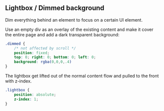 ## Lightbox / Dimmed background
Dim everything behind an element to focus on a certain UI element.

Use an empty div as an overlay of the existing content and make it cover the entire page and add a dark transparent background:
```CSS
.dimmed {
    /* not affected by scroll */
    position: fixed; 
    top: 0; right: 0; bottom: 0; left: 0;
    background: rgba(0,0,0,.4) 		
} 
```
The lightbox get lifted out of the normal content flow and pulled to the front with z-index.
```CSS	
.lightbox {
    position: absolute;
    z-index: 1;	
}